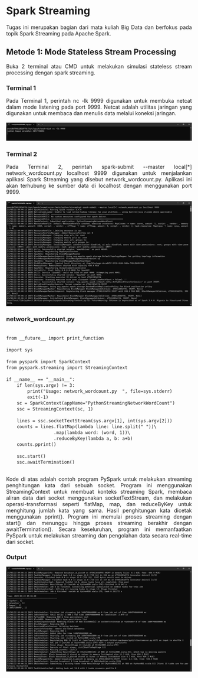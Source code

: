 # Spark Streaming
<div align="justify">
Tugas ini merupakan bagian dari mata kuliah Big Data dan berfokus pada topik Spark Streaming pada Apache Spark.
</div>

## Metode 1: Mode Stateless Stream Processing
<div align="justify">
Buka 2 terminal atau CMD untuk melakukan simulasi stateless stream processing dengan spark streaming.
</div>

### Terminal 1

<div align="justify">
Pada Terminal 1, perintah nc -lk 9999 digunakan untuk membuka netcat dalam mode listening pada port 9999. Netcat adalah utilitas jaringan yang digunakan untuk membaca dan menulis data melalui koneksi jaringan.
</div>
<br>
<img src="Terminal 1.1.png"/>

### Terminal 2

<div align="justify">
Pada Terminal 2, perintah spark-submit --master local[*] network_wordcount.py localhost 9999 digunakan untuk menjalankan aplikasi Spark Streaming yang disebut network_wordcount.py. Aplikasi ini akan terhubung ke sumber data di localhost dengan menggunakan port 9999.
</div>
<br>
<img src="Terminal 1.2.png"/>
<div>
    
### network_wordcount.py
    
<pre>
<code>
from __future__ import print_function

import sys

from pyspark import SparkContext
from pyspark.streaming import StreamingContext

if __name__ == "__main__":
    if len(sys.argv) != 3:
        print("Usage: network_wordcount.py <hostname> <port>", file=sys.stderr)
        exit(-1)
    sc = SparkContext(appName="PythonStreamingNetworkWordCount")
    ssc = StreamingContext(sc, 1)

    lines = ssc.socketTextStream(sys.argv[1], int(sys.argv[2]))
    counts = lines.flatMap(lambda line: line.split(" "))\
                  .map(lambda word: (word, 1))\
                  .reduceByKey(lambda a, b: a+b)
    counts.pprint()

    ssc.start()
    ssc.awaitTermination()
</code>
</pre>
<p align="justify">
Kode di atas adalah contoh program PySpark untuk melakukan streaming penghitungan kata dari sebuah socket. Program ini menggunakan StreamingContext untuk membuat konteks streaming Spark, membaca aliran data dari socket menggunakan socketTextStream, dan melakukan operasi-transformasi seperti flatMap, map, dan reduceByKey untuk menghitung jumlah kata yang sama. Hasil penghitungan kata dicetak menggunakan pprint(). Program ini memulai proses streaming dengan start() dan menunggu hingga proses streaming berakhir dengan awaitTermination(). Secara keseluruhan, program ini memanfaatkan PySpark untuk melakukan streaming dan pengolahan data secara real-time dari socket.
</p>

### Output 

<img src="Output 1.png"/>
</div>
